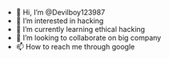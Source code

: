 - 👋 Hi, I’m @Devilboy123987
- 👀 I’m interested in hacking 
- 🌱 I’m currently learning ethical hacking 
- 💞️ I’m looking to collaborate on big company 
- 📫 How to reach me through google

<!---
Devilboy123987/Devilboy123987 is a ✨ special ✨ repository because its `README.md` (this file) appears on your GitHub profile.
You can click the Preview link to take a look at your changes.
--->
